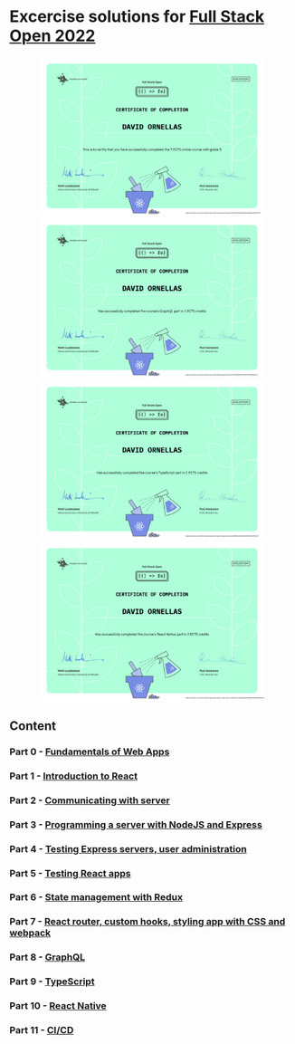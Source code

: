 # Excercise solutions for [Full Stack Open 2022](https://fullstackopen.com/en/)
<div align="center">
  <img src="./certificates/certificate-fullstack.png" width="400">
  <img src="./certificates/certificate-graphql.png" width="400">
  <img src="./certificates/certificate-typescript.png" width="400">
  <img src="./certificates/certificate-reactnative.png" width="400">
</div>

## Content

### Part 0 - [Fundamentals of Web Apps](https://github.com/Ornellasd/full_stack_open/tree/master/part0)

### Part 1 - [Introduction to React](https://github.com/Ornellasd/full_stack_open/tree/master/part1)

### Part 2 - [Communicating with server](https://github.com/Ornellasd/full_stack_open/tree/master/part2)

### Part 3 - [Programming a server with NodeJS and Express](https://github.com/Ornellasd/phonebook_backend)

### Part 4 - [Testing Express servers, user administration](https://github.com/Ornellasd/full_stack_open/tree/master/part4)

### Part 5 - [Testing React apps](https://github.com/Ornellasd/bloglist_fullstack)

### Part 6 - [State management with Redux](https://github.com/Ornellasd/full_stack_open/tree/master/part6)

### Part 7 - [React router, custom hooks, styling app with CSS and webpack](https://github.com/Ornellasd/full_stack_open/tree/master/part7)

### Part 8 - [GraphQL](https://github.com/Ornellasd/full_stack_open/tree/master/part8)

### Part 9 - [TypeScript](https://github.com/Ornellasd/full_stack_open/tree/master/part9)

### Part 10 - [React Native](https://github.com/Ornellasd/rate-repository-app)

### Part 11 - [CI/CD](https://github.com/Ornellasd/full-stack-open-pokedex)



